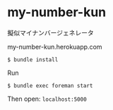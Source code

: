 # my-number-kun

擬似マイナンバージェネレータ

my-number-kun.herokuapp.com

```
$ bundle install
```

Run

```
$ bundle exec foreman start
```

Then open: `localhost:5000`
